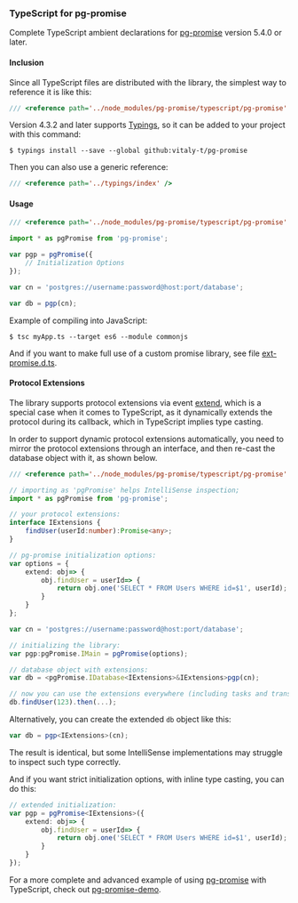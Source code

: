 ### TypeScript for pg-promise

Complete TypeScript ambient declarations for [pg-promise] version 5.4.0 or later.

#### Inclusion

Since all TypeScript files are distributed with the library, the simplest way to reference it is like this: 

```ts
/// <reference path='../node_modules/pg-promise/typescript/pg-promise' />
```

Version 4.3.2 and later supports [Typings], so it can be added to your project with this command:

```
$ typings install --save --global github:vitaly-t/pg-promise
```

Then you can also use a generic reference:

```ts
/// <reference path='../typings/index' />
```

#### Usage

```ts
/// <reference path='../node_modules/pg-promise/typescript/pg-promise' />

import * as pgPromise from 'pg-promise';

var pgp = pgPromise({
    // Initialization Options
});

var cn = 'postgres://username:password@host:port/database';

var db = pgp(cn);
```

Example of compiling into JavaScript:

```
$ tsc myApp.ts --target es6 --module commonjs
```

And if you want to make full use of a custom promise library, see file [ext-promise.d.ts]. 

#### Protocol Extensions

The library supports protocol extensions via event [extend], which is a special case when it comes to TypeScript,
as it dynamically extends the protocol during its callback, which in TypeScript implies type casting.

In order to support dynamic protocol extensions automatically, you need to mirror the protocol extensions through
an interface, and then re-cast the database object with it, as shown below. 

```ts
/// <reference path='../node_modules/pg-promise/typescript/pg-promise' />

// importing as 'pgPromise' helps IntelliSense inspection;
import * as pgPromise from 'pg-promise';

// your protocol extensions:
interface IExtensions {
    findUser(userId:number):Promise<any>;
}

// pg-promise initialization options:
var options = {
    extend: obj=> {
        obj.findUser = userId=> {
            return obj.one('SELECT * FROM Users WHERE id=$1', userId);
        }
    }
};

var cn = 'postgres://username:password@host:port/database';

// initializing the library:
var pgp:pgPromise.IMain = pgPromise(options);

// database object with extensions:
var db = <pgPromise.IDatabase<IExtensions>&IExtensions>pgp(cn);

// now you can use the extensions everywhere (including tasks and transactions):
db.findUser(123).then(...);
```

Alternatively, you can create the extended `db` object like this:
```ts
var db = pgp<IExtensions>(cn);
```
The result is identical, but some IntelliSense implementations may struggle to inspect such type correctly.

And if you want strict initialization options, with inline type casting, you can do this:

```ts
// extended initialization:
var pgp = pgPromise<IExtensions>({
    extend: obj=> {
        obj.findUser = userId=> {
            return obj.one('SELECT * FROM Users WHERE id=$1', userId);
        }
    }
});
```

For a more complete and advanced example of using [pg-promise] with TypeScript, check out [pg-promise-demo]. 

[Typings]:https://github.com/typings/typings
[pg-promise-demo]:https://github.com/vitaly-t/pg-promise-demo
[extend]:http://vitaly-t.github.io/pg-promise/global.html#event:extend
[ext-promise.d.ts]:https://github.com/vitaly-t/pg-promise/blob/master/typescript/ext-promise.d.ts
[pg-promise]:https://github.com/vitaly-t/pg-promise
